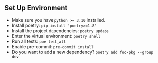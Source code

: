 ## Set Up Environment

- Make sure you have `python >= 3.10` installed.
- Install poetry: `pip install 'poetry>=1.8'`
- Install the project dependencies: `poetry update`
- Enter the virtual environment: `poetry shell`
- Run all tests: `poe test_all`
- Enable pre-commit:  `pre-commit install`
- Do you want to add a new dependency? `poetry add foo-pkg --group dev`
